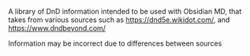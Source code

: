 A library of DnD information intended to be used with Obsidian MD, that takes from various sources such as https://dnd5e.wikidot.com/, and https://www.dndbeyond.com/

Information may be incorrect due to differences between sources